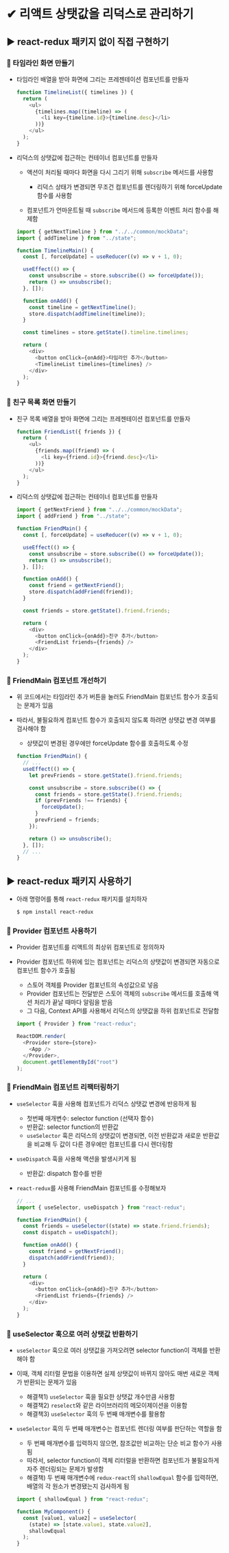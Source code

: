 # ✔ 리액트 상탯값을 리덕스로 관리하기

## ▶ react-redux 패키지 없이 직접 구현하기

### 🔹 타임라인 화면 만들기

- 타임라인 배열을 받아 화면에 그리는 프레젠테이션 컴포넌트를 만들자

  ```js
  function TimelineList({ timelines }) {
    return (
      <ul>
        {timelines.map((timeline) => (
          <li key={timeline.id}>{timeline.desc}</li>
        ))}
      </ul>
    );
  }
  ```

- 리덕스의 상탯값에 접근하는 컨테이너 컴포넌트를 만들자

  - 액션이 처리될 때마다 화면을 다시 그리기 위해 `subscribe` 메서드를 사용함

    - 리덕스 상태가 변경되면 무조건 컴포넌트를 렌더링하기 위해 forceUpdate 함수를 사용함

  - 컴포넌트가 언마운트될 때 `subscribe` 메서드에 등록한 이벤트 처리 함수를 해제함

  ```js
  import { getNextTimeline } from "../../common/mockData";
  import { addTimeline } from "../state";

  function TimelineMain() {
    const [, forceUpdate] = useReducer((v) => v + 1, 0);

    useEffect(() => {
      const unsubscribe = store.subscribe(() => forceUpdate());
      return () => unsubscribe();
    }, []);

    function onAdd() {
      const timeline = getNextTimeline();
      store.dispatch(addTimeline(timeline));
    }

    const timelines = store.getState().timeline.timelines;

    return (
      <div>
        <button onClick={onAdd}>타임라인 추가</button>
        <TimelineList timelines={timelines} />
      </div>
    );
  }
  ```

### 🔹 친구 목록 화면 만들기

- 친구 목록 배열을 받아 화면에 그리는 프레젠테이션 컴포넌트를 만들자

  ```js
  function FriendList({ friends }) {
    return (
      <ul>
        {friends.map((friend) => (
          <li key={friend.id}>{friend.desc}</li>
        ))}
      </ul>
    );
  }
  ```

- 리덕스의 상탯값에 접근하는 컨테이너 컴포넌트를 만들자

  ```js
  import { getNextFriend } from "../../common/mockData";
  import { addFriend } from "../state";

  function FriendMain() {
    const [, forceUpdate] = useReducer((v) => v + 1, 0);

    useEffect(() => {
      const unsubscribe = store.subscribe(() => forceUpdate());
      return () => unsubscribe();
    }, []);

    function onAdd() {
      const friend = getNextFriend();
      store.dispatch(addFriend(friend));
    }

    const friends = store.getState().friend.friends;

    return (
      <div>
        <button onClick={onAdd}>친구 추가</button>
        <FriendList friends={friends} />
      </div>
    );
  }
  ```

### 🔹 FriendMain 컴포넌트 개선하기

- 위 코드에서는 타임라인 추가 버튼을 눌러도 FriendMain 컴포넌트 함수가 호출되는 문제가 있음
- 따라서, 불필요하게 컴포넌트 함수가 호출되지 않도록 하려면 상탯값 변경 여부를 검사해야 함

  - 상탯값이 변경된 경우에만 forceUpdate 함수를 호출하도록 수정

  ```js
  function FriendMain() {
    // ...
    useEffect(() => {
      let prevFriends = store.getState().friend.friends;

      const unsubscribe = store.subscribe(() => {
        const friends = store.getState().friend.friends;
        if (prevFriends !== friends) {
          forceUpdate();
        }
        prevFriend = friends;
      });

      return () => unsubscribe();
    }, []);
    // ...
  }
  ```

## ▶ react-redux 패키지 사용하기

- 아래 명령어를 통해 `react-redux` 패키지를 설치하자

  ```bash
  $ npm install react-redux
  ```

### 🔹 Provider 컴포넌트 사용하기

- Provider 컴포넌트를 리액트의 최상위 컴포넌트로 정의하자
- Provider 컴포넌트 하위에 있는 컴포넌트는 리덕스의 상탯값이 변경되면 자동으로 컴포넌트 함수가 호출됨

  - 스토어 객체를 Provider 컴포넌트의 속성값으로 넣음
  - Provider 컴포넌트는 전달받은 스토어 객체의 `subscribe` 메서드를 호출해 액션 처리가 끝날 때마다 알림을 받음
  - 그 다음, Context API를 사용해서 리덕스의 상탯값을 하위 컴포넌트로 전달함

  ```js
  import { Provider } from "react-redux";

  ReactDOM.render(
    <Provider store={store}>
      <App />
    </Provider>,
    document.getElementById("root")
  );
  ```

### 🔹 FriendMain 컴포넌트 리팩터링하기

- `useSelector` 훅을 사용해 컴포넌트가 리덕스 상탯값 변경에 반응하게 됨

  - 첫번째 매개변수: selector function (선택자 함수)
  - 반환값: selector function의 반환값
  - `useSelector` 훅은 리덕스의 상탯값이 변경되면, 이전 반환값과 새로운 반환값을 비교해 두 값이 다른 경우에만 컴포넌트를 다시 렌더링함

- `useDispatch` 훅을 사용해 액션을 발생시키게 됨

  - 반환값: dispatch 함수를 반환

- `react-redux`를 사용해 FriendMain 컴포넌트를 수정해보자

  ```js
  // ...
  import { useSelector, useDispatch } from "react-redux";

  function FriendMain() {
    const friends = useSelector((state) => state.friend.friends);
    const dispatch = useDispatch();

    function onAdd() {
      const friend = getNextFriend();
      dispatch(addFriend(friend));
    }

    return (
      <div>
        <button onClick={onAdd}>친구 추가</button>
        <FriendList friends={friends} />
      </div>
    );
  }
  ```

### 🔹 useSelector 훅으로 여러 상탯값 반환하기

- `useSelector` 훅으로 여러 상탯값을 가져오려면 selector function이 객체를 반환해야 함
- 이때, 객체 리터럴 문법을 이용하면 실제 상탯값이 바뀌지 않아도 매번 새로운 객체가 반환되는 문제가 있음

  - 해결책1) `useSelector` 훅을 필요한 상탯값 개수만큼 사용함
  - 해결책2) `reselect`와 같은 라이브러리의 메모이제이션을 이용함
  - 해결책3) `useSelector` 훅의 두 번째 매개변수를 활용함

- `useSelector` 훅의 두 번째 매개변수는 컴포넌트 렌더링 여부를 판단하는 역할을 함

  - 두 번째 매개변수를 입력하지 않으면, 참조값만 비교하는 단순 비교 함수가 사용됨
  - 따라서, selector function이 객체 리터럴을 반환하면 컴포넌트가 불필요하게 자주 렌더링되는 문제가 발생함
  - 해결책) 두 번째 매개변수에 `redux-react`의 `shallowEqual` 함수를 입력하면, 배열의 각 원소가 변경됐는지 검사하게 됨

  ```js
  import { shallowEqual } from "react-redux";

  function MyComponent() {
    const [value1, value2] = useSelector(
      (state) => [state.value1, state.value2],
      shallowEqual
    );
  }
  ```
